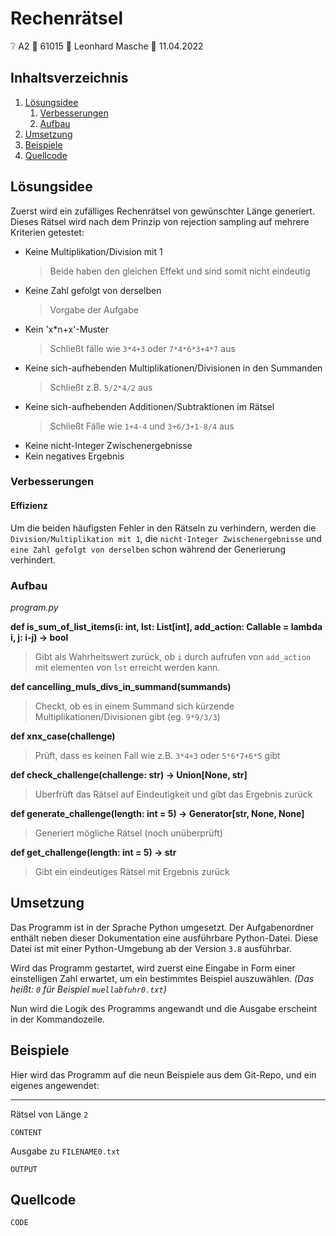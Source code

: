 # Rechenrätsel

❔ A2 👤 61015 🧑 Leonhard Masche 📆 11.04.2022

## Inhaltsverzeichnis

1. [Lösungsidee](#lösungsidee)
    1. [Verbesserungen](#verbesserungen)
    2. [Aufbau](#aufbau)
2. [Umsetzung](#umsetzung)
3. [Beispiele](#beispiele)
4. [Quellcode](#quellcode)

## Lösungsidee

Zuerst wird ein zufälliges Rechenrätsel von gewünschter Länge generiert.
Dieses Rätsel wird nach dem Prinzip von rejection sampling auf mehrere Kriterien getestet:

- Keine Multiplikation/Division mit 1
    > Beide haben den gleichen Effekt und sind somit nicht eindeutig
- Keine Zahl gefolgt von derselben
    > Vorgabe der Aufgabe
- Kein 'x*n+x'-Muster
    > Schließt fälle wie `3*4+3` oder `7*4*6*3+4*7` aus
- Keine sich-aufhebenden Multiplikationen/Divisionen in den Summanden
    > Schließt z.B. `5/2*4/2` aus
- Keine sich-aufhebenden Additionen/Subtraktionen im Rätsel
    > Schließt Fälle wie `1+4-4` und `3+6/3+1-8/4` aus
- Keine nicht-Integer Zwischenergebnisse
- Kein negatives Ergebnis

### Verbesserungen

#### Effizienz

Um die beiden häufigsten Fehler in den Rätseln zu verhindern, werden die `Division/Multiplikation mit 1`, die `nicht-Integer Zwischenergebnisse` und `eine Zahl gefolgt von derselben` schon während der Generierung verhindert.

### Aufbau

*program.py*

**def is_sum_of_list_items(i: int, lst: List[int], add_action: Callable = lambda i, j: i-j) -> bool**
> Gibt als Wahrheitswert zurück, ob `i` durch aufrufen von `add_action` mit elementen von `lst` erreicht werden kann.

**def cancelling_muls_divs_in_summand(summands)**
> Checkt, ob es in einem Summand sich kürzende Multiplikationen/Divisionen gibt (eg. `9*9/3/3`)

**def xnx_case(challenge)**
> Prüft, dass es keinen Fall wie z.B. `3*4+3` oder `5*6*7+6*5` gibt

**def check_challenge(challenge: str) -> Union[None, str]**
> Uberfrüft das Rätsel auf Eindeutigkeit und gibt das Ergebnis zurück

**def generate_challenge(length: int = 5) -> Generator[str, None, None]**
> Generiert mögliche Rätsel (noch unüberprüft)

**def get_challenge(length: int = 5) -> str**
> Gibt ein eindeutiges Rätsel mit Ergebnis zurück

## Umsetzung

Das Programm ist in der Sprache Python umgesetzt. Der Aufgabenordner enthält neben dieser Dokumentation eine ausführbare Python-Datei. Diese Datei ist mit einer Python-Umgebung ab der Version `3.8` ausführbar.

Wird das Programm gestartet, wird zuerst eine Eingabe in Form einer einstelligen Zahl erwartet, um ein bestimmtes Beispiel auszuwählen. *(Das heißt: `0` für Beispiel `muellabfuhr0.txt`)*

Nun wird die Logik des Programms angewandt und die Ausgabe erscheint in der Kommandozeile.

## Beispiele

Hier wird das Programm auf die neun Beispiele aus dem Git-Repo, und ein eigenes angewendet:

---

Rätsel von Länge `2`

```
CONTENT
```

Ausgabe zu `FILENAME0.txt`

```
OUTPUT
```

## Quellcode

```python
CODE

```
